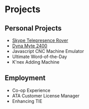 <!--
title: Projects
-->
# Projects

## Personal Projects
- [Skype Telepresence Rover](./skype-telepresence-rover/)
- [Dyna Myte 2400](./dyna-myte-2400/)
- Javascript CNC Machine Emulator
- Ultimate Word-of-the-Day
- K'nex Adding Machine

## Employment
- Co-op Experience
- ATA Customer License Manager
- Enhancing TIE